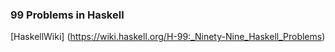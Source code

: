 ### 99 Problems in Haskell

[HaskellWiki] (https://wiki.haskell.org/H-99:_Ninety-Nine_Haskell_Problems)
